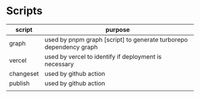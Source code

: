 # Scripts

| script    | purpose                                                            |
| --------- | ------------------------------------------------------------------ |
| graph     | used by pnpm graph [script] to generate turborepo dependency graph |
| vercel    | used by vercel to identify if deployment is necessary              |
| changeset | used by github action                                              |
| publish   | used by github action                                              |
|           |                                                                    |
